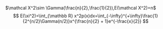 $\mathcal X^2\sim \Gamma(\frac{n}{2},\frac{1}{2}),E(\mathcal X^2)=n$
$$
E(\xi^2)=\int_{\mathbb R} x^2p(x)dx=\int_{-\infty}^{+\infty}\frac{1}{2^{n/2}\Gamma(n/2)}x^{\frac{n}{2} + 1}e^{-\frac{x}{2}}
$$